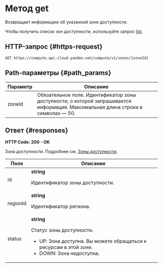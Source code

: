 # Метод get
Возвращает информацию об указанной зоне доступности.
 
Чтобы получить список зон доступности, используйте
запрос [list](/docs/compute/api-ref/Zone/list).
 
## HTTP-запрос {#https-request}
```
GET https://compute.api.cloud.yandex.net/compute/v1/zones/{zoneId}
```
 
## Path-параметры {#path_params}
 
Параметр | Описание
--- | ---
zoneId | Обязательное поле. Идентификатор зоны доступности, о которой запрашивается информация.  Максимальная длина строки в символах — 50.
 
## Ответ {#responses}
**HTTP Code: 200 - OK**

Зона доступности. Подробнее см. [Зоны доступности](/docs/overview/concepts/geo-scope).
 
Поле | Описание
--- | ---
id | **string**<br><p>Идентификатор зоны доступности.</p> 
regionId | **string**<br><p>Идентификатор региона.</p> 
status | **string**<br><p>Статус зоны доступности.</p> <ul> <li>UP: Зона доступна. Вы можете обращаться к ресурсам в этой зоне.</li> <li>DOWN: Зона недоступна.</li> </ul> 